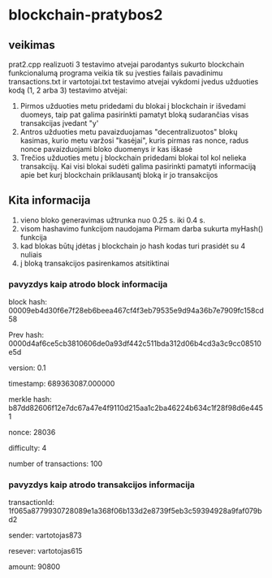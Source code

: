 # blockchain-pratybos2

## veikimas

prat2.cpp realizuoti 3 testavimo atvejai parodantys sukurto blockchain funkcionalumą
programa veikia tik su  įvesties failais pavadinimu transactions.txt ir vartotojai.txt
testavimo atvejai vykdomi įvedus užduoties kodą (1, 2 arba 3)
testavimo atvėjai:
1. Pirmos užduoties metu pridedami du blokai į blockchain ir išvedami duomeys, taip pat galima pasirinkti pamatyt bloką sudarančias visas transakcijas įvedant "y'
2. Antros užduoties metu pavaizduojamas "decentralizuotos" blokų kasimas, kurio metu varžosi "kasėjai", kuris pirmas ras nonce, radus nonce pavaizduojami bloko duomenys ir kas iškasė
3. Trečios užduoties metu į blockchain pridedami blokai tol kol nelieka transakcijų. Kai visi blokai sudėti galima pasirinkti pamatyti informaciją apie bet kurį blockchain priklausantį bloką ir jo transakcijos
## Kita informacija


1. vieno bloko generavimas užtrunka nuo 0.25 s. iki 0.4 s.
2. visom hashavimo funkcijom naudojama Pirmam darba sukurta myHash() funkcija
3. kad blokas būtų įdėtas į blockchain jo hash kodas turi prasidėt su 4 nuliais
4. į bloką transakcijos pasirenkamos atsitiktinai

### pavyzdys kaip atrodo block informacija

block hash: 00009eb4d30f6e7f28eb6beea467cf4f3eb79535e9d94a36b7e7909fc158cd58

Prev hash: 0000d4af6ce5cb3810606de0a93df442c511bda312d06b4cd3a3c9cc08510e5d

version: 0.1

timestamp: 689363087.000000

merkle hash: b87dd82606f12e7dc67a47e4f9110d215aa1c2ba46224b634c1f28f98d6e4451

nonce: 28036

difficulty: 4

number of transactions: 100


### pavyzdys kaip atrodo transakcijos informacija

transactionId: 1f065a8779930728089e1a368f06b133d2e8739f5eb3c59394928a9faf079bd2

sender: vartotojas873

resever: vartotojas615

amount: 90800


